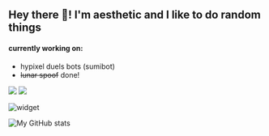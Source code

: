 ## Hey there 👋! I'm aesthetic and I like to do random things  
  
#### currently working on:

- hypixel duels bots (sumibot)  
- ~~lunar spoof~~ done!  

![](https://komarev.com/ghpvc/?username=aesthetic0001)
![](https://img.shields.io/badge/bad%20programmer-yes-success?style=flat-square)

![widget](https://discord.c99.nl/widget/theme-2/575109908169752577.png) 

![My GitHub stats](https://github-readme-stats.vercel.app/api?username=aesthetic0001&count_private=true) 
